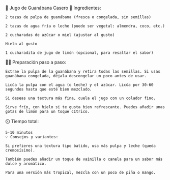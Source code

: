 🥤 Jugo de Guanábana Casero
🍈 Ingredientes:

    2 tazas de pulpa de guanábana (fresca o congelada, sin semillas)

    2 tazas de agua fría o leche (puede ser vegetal: almendra, coco, etc.)

    2 cucharadas de azúcar o miel (ajustar al gusto)

    Hielo al gusto

    1 cucharadita de jugo de limón (opcional, para resaltar el sabor)

👩‍🍳 Preparación paso a paso:

    Extrae la pulpa de la guanábana y retira todas las semillas. Si usas guanábana congelada, déjala descongelar un poco antes de usar.

    Licúa la pulpa con el agua (o leche) y el azúcar. Licúa por 30-60 segundos hasta que esté bien mezclado.

    Si deseas una textura más fina, cuela el jugo con un colador fino.

    Sirve frío, con hielo si te gusta bien refrescante. Puedes añadir unas gotas de limón para un toque cítrico.

⏲️ Tiempo total:

    5-10 minutos
    💡 Consejos y variantes:

    Si prefieres una textura tipo batido, usa más pulpa y leche (queda cremosísimo).

    También puedes añadir un toque de vainilla o canela para un sabor más dulce y aromático.

    Para una versión más tropical, mezcla con un poco de piña o mango.